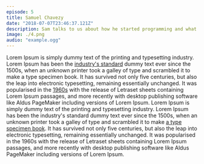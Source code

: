 ```yaml
---
episode: 5
title: Samuel Chavezy
date: "2018-07-07T23:46:37.121Z"
description: Sam talks to us about how he started programming and what keeps him hooked till this day.
image: ./4.png
audio: "example.ogg"
---
```


Lorem Ipsum is simply dummy text of the printing and typesetting industry. Lorem Ipsum has been the [industry's standard](#) dummy text ever since the 1500s, when an unknown printer took a galley of type and scrambled it to make a type specimen book. It has survived not only five centuries, but also the leap into electronic typesetting, remaining essentially unchanged. It was popularised in the [1960s](#) with the release of Letraset sheets containing Lorem Ipsum passages, and more recently with desktop publishing software like Aldus PageMaker including versions of Lorem Ipsum. Lorem Ipsum is simply dummy text of the printing and typesetting industry. Lorem Ipsum has been the industry's standard dummy text ever since the 1500s, when an unknown printer took a galley of type and scrambled it to make [a type specimen book](#). It has survived not only five centuries, but also the leap into electronic typesetting, remaining essentially unchanged. It was popularised in the 1960s with the release of Letraset sheets containing Lorem Ipsum passages, and more recently with desktop publishing software like Aldus PageMaker including versions of Lorem Ipsum.